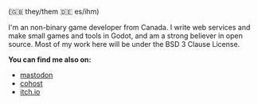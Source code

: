 (🇬🇧 they/them 🇩🇪 es/ihm)

I'm an non-binary game developer from Canada. I write web services and make small games and tools in Godot, and am a strong believer in open source. 
Most of my work here will be under the BSD 3 Clause License.

**You can find me also on:**
- [mastodon](https://tech.lgbt/@witchpixels)
- [cohost](https://cohost.org/witchpixels)
- [itch.io](https://witch-pixels.itch.io/)
